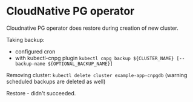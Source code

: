 # CloudNative PG operator

Cloudnative PG operator does restore during creation of new cluster.

Taking backup:
* configured cron
* with kubectl-cnpg plugin `kubectl cnpg backup ${CLUSTER_NAME} [--backup-name ${OPTIONAL_BACKUP_NAME}]`

Removing cluster:
`kubectl delete cluster example-app-cnpgdb` (warning scheduled backups are deleted as well)

Restore - didn't succeeded. 
